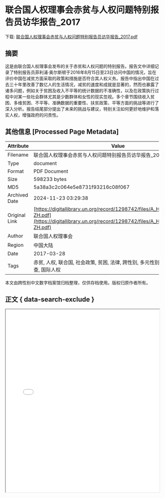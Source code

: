 # 联合国人权理事会赤贫与人权问题特别报告员访华报告_2017

<!-- tcd_download_link -->
下载: <a href="../联合国人权理事会赤贫与人权问题特别报告员访华报告_2017.pdf" download>联合国人权理事会赤贫与人权问题特别报告员访华报告_2017.pdf</a>
<!-- tcd_download_link_end -->

## 摘要

<!-- tcd_abstract -->
这是由联合国人权理事会发布的关于赤贫和人权问题的特别报告。报告文中详细记录了特别报告员菲利浦·奥尔斯顿于2016年8月15日至23日访问中国的情况，旨在评价中国在减贫方面采取的政策和措施是否符合其人权义务。报告中指出中国在过去三十年里改善了数亿人的生活情况，减贫的速度和成就是显著的，然而也暴露了诸多问题，例如关于贫困及收入不平等的统计数据的不准确性，以及在政策执行过程中对某一些社会群体尤其是少数群体和女性的现实忽视。多个章节围绕收入贫困、多维贫困、不平等、准确数据的重要性、扶贫政策、平等方面的挑战等进行了深入分析。报告结尾部分提出了未来的挑战与建议，特别关注如何更好地维护和落实人权，增强政府的问责性。

<!-- tcd_abstract_end -->

## 其他信息 [Processed Page Metadata]

| Attribute       | Value                                  |
|-----------------|----------------------------------------|
| Filename        | 联合国人权理事会赤贫与人权问题特别报告员访华报告_2017.pdf                             |
| Type            | document                                 |
| Format          | PDF Document                               |
| Size            | 598233 bytes                           |
| MD5             | 5a38a3c2c064e5e8731f93216c08f067                                  |
| Archived Date   | 2024-11-23 03:29:38                             |
| Original Link   | [https://digitallibrary.un.org/record/1298742/files/A_HRC_35_26_Add.2-ZH.pdf](https://digitallibrary.un.org/record/1298742/files/A_HRC_35_26_Add.2-ZH.pdf)                         |
| Author          | 联合国人权理事会                               |
 | Region          | 中国大陆                               |
| Date            | 2017-03-28                                 |
| Tags            | 赤贫, 人权, 联合国, 社会政策, 贫困, 法律, 跨性别, 多元性别, 经典报告, 社会调查, 国际人权                                 |

本文由跨性别中文数字档案馆归档整理，仅供存档使用。版权归原作者所有。


## 正文 { data-search-exclude }

<!-- tcd_main_text -->
<iframe src="../联合国人权理事会赤贫与人权问题特别报告员访华报告_2017.pdf" width="100%" height="600px">
    <p>无法显示PDF，请下载查看。</p>
</iframe>
<!-- tcd_main_text_end -->

